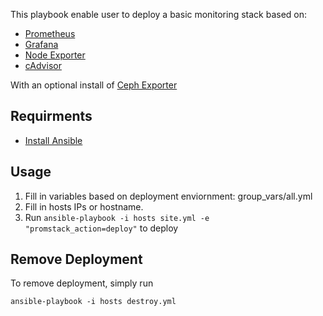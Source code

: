 
This playbook enable user to deploy a basic monitoring stack based on:

- [Prometheus](https://prometheus.io)
- [Grafana](https://grafana.com)
- [Node Exporter](https://github.com/prometheus/node_exporter)
- [cAdvisor](https://github.com/google/cadvisor)

With an optional install of [Ceph Exporter](https://github.com/digitalocean/ceph_exporter/tree/luminous)

## Requirments 

- [Install Ansible](http://docs.ansible.com/ansible/intro_installation.html)

## Usage

1. Fill in variables based on deployment enviornment: group_vars/all.yml
2. Fill in hosts IPs or hostname.
3. Run ```ansible-playbook -i hosts site.yml -e "promstack_action=deploy"``` to deploy

## Remove Deployment

To remove deployment, simply run

```ansible-playbook -i hosts destroy.yml```
